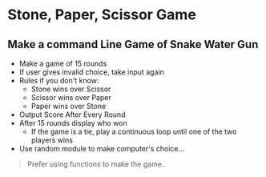 # Stone, Paper, Scissor Game

## Make a command Line Game of Snake Water Gun

 - Make a game of 15 rounds
 - If user gives invalid choice, take input again
 - Rules if you don't know:
    *  Stone wins over Scissor
    *  Scissor wins over Paper
    *  Paper wins over Stone
 - Output Score After Every Round
 - After 15 rounds display who won
    * If the game is a tie, play a continuous loop until one of the two players wins
 - Use random module to make computer's choice...
 
> Prefer using functions to make the game..
